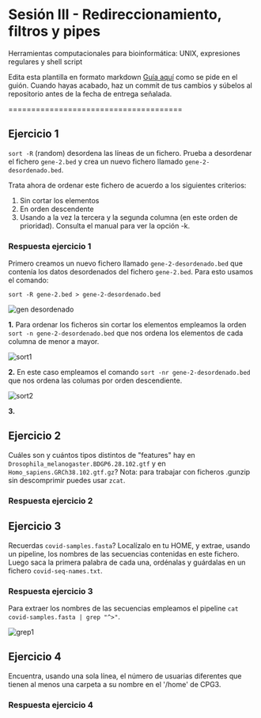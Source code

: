 # Sesión III - Redireccionamiento, filtros y pipes

Herramientas computacionales para bioinformática: UNIX, expresiones regulares y shell script

Edita esta plantilla en formato markdown [Guía aquí](https://guides.github.com/features/mastering-markdown/) como se pide en el guión. 
Cuando hayas acabado, haz un commit de tus cambios y súbelos al repositorio antes de la fecha de entrega señalada. 

======================================


## Ejercicio 1
`sort -R` (random) desordena las líneas de un fichero. Prueba a desordenar el fichero `gene-2.bed` y crea un nuevo fichero llamado `gene-2-desordenado.bed`.

Trata ahora de ordenar este fichero de acuerdo a los siguientes criterios: 
1. Sin cortar los elementos
2. En orden descendente
3. Usando a la vez la tercera y la segunda columna (en este orden de prioridad). Consulta el manual para ver la opción -k. 

### Respuesta ejercicio 1
 Primero creamos un nuevo fichero llamado `gene-2-desordenado.bed` que contenía los datos desordenados del fichero `gene-2.bed`. Para esto usamos el comando:
 
 `sort -R gene-2.bed > gene-2-desordenado.bed`
 
![gen desordenado](https://user-images.githubusercontent.com/92113066/139421879-437f94a7-6f5f-46c6-a967-fc79c33cfdc5.png)

**1.** Para ordenar los ficheros sin cortar los elementos empleamos la orden `sort -n gene-2-desordenado.bed` que nos ordena los elementos de cada columna de menor a mayor.

![sort1](https://user-images.githubusercontent.com/92113066/139426601-6f373dca-a596-4b07-9712-eeae8d3e9d0a.png)

**2.** En este caso empleamos el comando `sort -nr gene-2-desordenado.bed` que nos ordena las columas por orden descendiente.

![sort2](https://user-images.githubusercontent.com/92113066/139427791-d7baad27-df76-42b2-9159-9a1780c45edd.png)

**3.** 

## Ejercicio 2

Cuáles son y cuántos tipos distintos de "features" hay en `Drosophila_melanogaster.BDGP6.28.102.gtf` y en `Homo_sapiens.GRCh38.102.gtf.gz`? Nota: para trabajar con ficheros .gunzip sin descomprimir puedes usar `zcat`.

### Respuesta ejercicio 2


## Ejercicio 3

Recuerdas `covid-samples.fasta`? Localízalo en tu HOME, y extrae, usando un pipeline, los nombres de las secuencias contenidas en este fichero. Luego saca la primera palabra de cada una, ordénalas y guárdalas en un fichero `covid-seq-names.txt`.

### Respuesta ejercicio 3

Para extraer los nombres de las secuencias empleamos el pipeline `cat covid-samples.fasta | grep "^>"`.

![grep1](https://user-images.githubusercontent.com/92113066/139668793-6043ea9f-53d6-4a92-b550-e3dec9bfdca8.png)



## Ejercicio 4

Encuentra, usando una sola línea, el número de usuarias diferentes que tienen al menos una carpeta a su nombre en el '/home' de CPG3.

### Respuesta ejercicio 4





